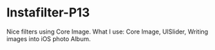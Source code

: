 # Instafilter-P13
Nice filters using Core Image. What I use: Core Image, UISlider, Writing images into iOS photo Album.

